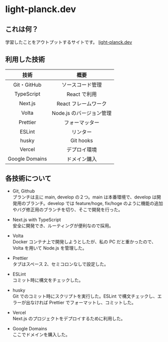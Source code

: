 # light-planck.dev

## これは何？

学習したことをアウトプットするサイトです。
[light-planck.dev](https://www.light-planck.dev/)

## 利用した技術

|      技術      |           概要           |
| :------------: | :----------------------: |
|  Git・GitHub   |     ソースコード管理     |
|   TypeScript   |       React で利用       |
|    Next.js     |   React フレームワーク   |
|     Volta      | Node.js のバージョン管理 |
|    Prettier    |      フォーマッター      |
|     ESLint     |         リンター         |
|     husky      |        Git hooks         |
|     Vercel     |       デプロイ環境       |
| Google Domains |       ドメイン購入       |

## 各技術について

- Git, Github  
  ブランチは主に main, develop の２つ。main は本番環境で、develop は開発用のブランチ。develop では feature/hoge, fix/hoge のように機能の追加やバグ修正用のブランチを切り、そこで開発を行った。

- Next.js with TypeScript  
  安全に開発でき、ルーティングが便利なので採用。

- Volta  
  Docker コンテナ上で開発しようとしたが、私の PC だと重かったので、Volta を用いて Node.js を管理した。

- Prettier  
  タブはスペース 2、セミコロンなしで設定した。

- ESLint  
  コミット時に構文をチェックした。

- husky  
  Git でのコミット時にスクリプトを実行した。ESLint で構文チェックし、エラーが出なければ Prettier でフォーマットし、コミットした。

- Vercel  
  Next.js のプロジェクトをデプロイするために利用した。

- Google Domains  
  ここでドメインを購入した。
